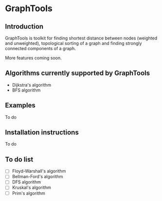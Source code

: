 # GraphTools

## Introduction

GraphTools is toolkit for finding shortest distance between nodes (weighted and unweighted), topological sorting of a graph and finding strongly connected components of a graph.

More features coming soon.

## Algorithms currently supported by GraphTools

* Dijkstra's algorithm
* BFS algorithm

## Examples

To do

## Installation instructions

To do

## To do list

- [ ] Floyd-Warshall's algorithm
- [ ] Bellman-Ford's algorithm
- [ ] DFS algorithm
- [ ] Kruskal's algorithm
- [ ] Prim's algorithm